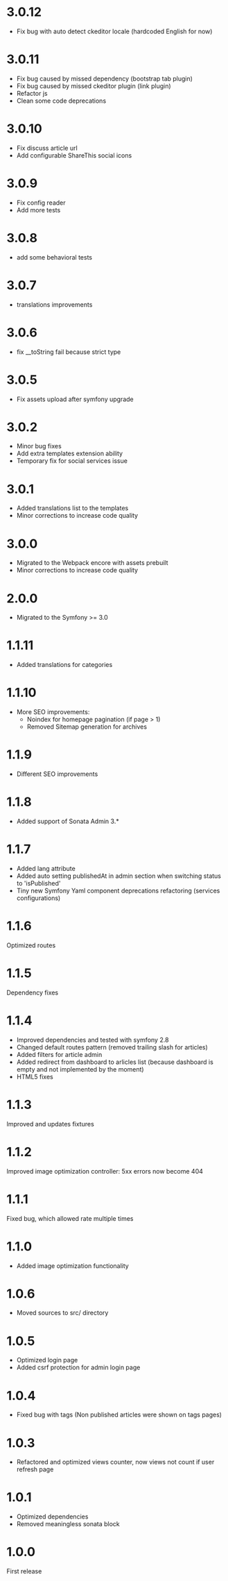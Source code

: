 3.0.12
======
 - Fix bug with auto detect ckeditor locale (hardcoded English for now)
 
3.0.11
======
 - Fix bug caused by missed dependency (bootstrap tab plugin)
 - Fix bug caused by missed ckeditor plugin (link plugin)
 - Refactor js
 - Clean some code deprecations

3.0.10
======
 - Fix discuss article url
 - Add configurable ShareThis social icons  

3.0.9
=====
 - Fix config reader
 - Add more tests 

3.0.8
=====
 - add some behavioral tests
 
3.0.7
=====
 - translations improvements

3.0.6
=====
 - fix __toString fail because strict type
 
3.0.5
=====
 - Fix assets upload after symfony upgrade 

3.0.2
=====
 - Minor bug fixes
 - Add extra templates extension ability
 - Temporary fix for social services issue

3.0.1
=====
 - Added translations list to the templates
 - Minor corrections to increase code quality

3.0.0
=====
 - Migrated to the Webpack encore with assets prebuilt
 - Minor corrections to increase code quality

2.0.0
=====
 - Migrated to the Symfony >= 3.0

1.1.11
=====
 - Added translations for categories 

1.1.10
=====
 - More SEO improvements:
    - Noindex for homepage pagination (if page > 1)
    - Removed Sitemap generation for archives

1.1.9
=====
 - Different SEO improvements

1.1.8
=====
 - Added support of Sonata Admin 3.*


1.1.7
=====
 - Added lang attribute
 - Added auto setting publishedAt in admin section when switching status to 'isPublished'
 - Tiny new Symfony Yaml component deprecations refactoring (services configurations)


1.1.6
=====
Optimized routes


1.1.5
=====
Dependency fixes


1.1.4
=====
 - Improved dependencies and tested with symfony 2.8
 - Changed default routes pattern (removed trailing slash for articles)
 - Added filters for article admin
 - Added redirect from dashboard to arlicles list (because dashboard is empty and not implemented by the moment)
 - HTML5 fixes


1.1.3
=====
Improved and updates fixtures


1.1.2
=====
Improved image optimization controller: 5xx errors now become 404


1.1.1
=====
Fixed bug, which allowed rate multiple times


1.1.0
=====
- Added image optimization functionality


1.0.6
=====
- Moved sources to src/ directory


1.0.5
=====
- Optimized login page
- Added csrf protection for admin login page


1.0.4
=====

- Fixed bug with tags (Non published articles were shown on tags pages)


1.0.3
=====
-  Refactored and optimized views counter, now views not count if user refresh page


1.0.1
=====

- Optimized dependencies
- Removed meaningless sonata block 


1.0.0
=====

First release
